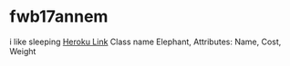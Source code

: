 # fwb17annem
i like sleeping
[Heroku Link](https://fwb17annem.herokuapp.com/)
Class name Elephant, Attributes: Name, Cost, Weight
